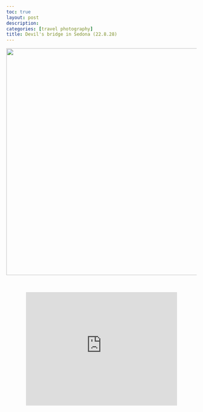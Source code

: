 ```yaml
---
toc: true
layout: post
description: 
categories: [travel photography]
title: Devil's bridge in Sedona (22.8.28)
---
```


<p align="center">
  <img src="https://github.com/hyunholee26/fastpages/blob/master/_posts/2022-08-27-Sedona/devils-bridge.jpg?raw=true" width="800" height="600"/>
</p>  
  
<br>
  
<p align="center">  
  <iframe src="https://www.google.com/maps/embed?pb=!1m18!1m12!1m3!1d3272.195071971423!2d-111.81563047373278!3d34.90155381763952!2m3!1f0!2f0!3f0!3m2!1i1024!2i768!4f13.1!3m3!1m2!1s0x872da04d126ff39d%3A0x79a153b96730f584!2sDevil&#39;s%20Bridge%20Trail%2C%20Arizona%2086336!5e0!3m2!1sen!2sus!4v1662417032721!5m2!1sen!2sus" width="400" height="300" style="border:0;" allowfullscreen="" loading="lazy" referrerpolicy="no-referrer-when-downgrade"></iframe>
</p>    

  

